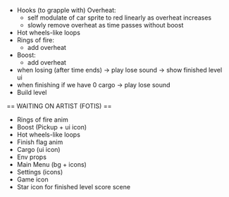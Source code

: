 - Hooks (to grapple with)
Overheat:
	- self modulate of car sprite to red linearly as overheat increases
	- slowly remove overheat as time passes without boost
- Hot wheels-like loops
- Rings of fire:
	- add overheat
- Boost:
	- add overheat
- when losing (after time ends) -> play lose sound -> show finished level ui
- when finishing if we have 0 cargo -> play lose sound
- Build level

== WAITING ON ARTIST (FOTIS) ==
- Rings of fire anim
- Boost (Pickup + ui icon)
- Hot wheels-like loops
- Finish flag anim
- Cargo (ui icon)
- Env props
- Main Menu (bg + icons)
- Settings (icons)
- Game icon
- Star icon for finished level score scene
